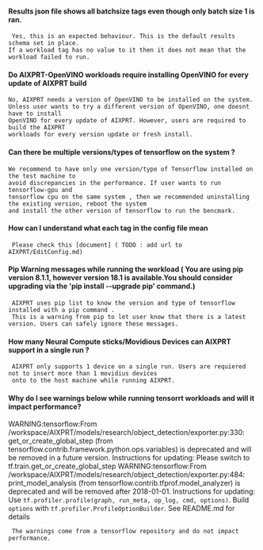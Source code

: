 #### Results json file shows all batchsize tags even though only batch size 1 is ran. <br />
     Yes, this is an expected behaviour. This is the default results schema set in place.
    If a workload tag has no value to it then it does not mean that the workload failed to run.
    
#### Do AIXPRT-OpenVINO workloads require installing OpenVINO for every update of AIXPRT build
    No, AIXPRT needs a version of OpenVINO to be installed on the system.
    Unless user wants to try a different version of OpenVINO, one doesnt have to install
    OpenVINO for every update of AIXPRT. However, users are required to build the AIXPRT 
    workloads for every version update or fresh install. 

#### Can there be multiple versions/types of tensorflow on the system ?
    We recommend to have only one version/type of Tensorflow installed on the test machine to
    avoid discrepancies in the performance. If user wants to run tensorflow-gpu and 
    tensorflow cpu on the same system , then we recommended uninstalling the existing version, reboot the system
    and install the other version of tensorflow to run the bencmark. 
    
#### How can I understand what each tag in the config file mean 

     Please check this [document] ( TODO : add url to  AIXPRT/EditConfig.md)
     
#### Pip Warning messages while running the workload ( You are using pip version 8.1.1, however version 18.1 is available.You should consider upgrading via the 'pip install --upgrade pip' command.) 

     AIXPRT uses pip list to know the version and type of tensorflow installed with a pip command .
     This is a warning from pip to let user know that there is a latest version. Users can safely ignore these messages. 

####  How many Neural Compute sticks/Movidious Devices can AIXPRT support in a single run ?

     AIXPRT only supports 1 device on a single run. Users are requiered not to insert more than 1 movidius devices
     onto to the host machine while running AIXPRT. 

####  Why do I see warnings below while running tensorrt workloads and will it impact performance?
WARNING:tensorflow:From /workspace/AIXPRT/models/research/object_detection/exporter.py:330: get_or_create_global_step (from tensorflow.contrib.framework.python.ops.variables) is deprecated and will be removed in a future version.
Instructions for updating:
Please switch to tf.train.get_or_create_global_step
WARNING:tensorflow:From /workspace/AIXPRT/models/research/object_detection/exporter.py:484: print_model_analysis (from tensorflow.contrib.tfprof.model_analyzer) is deprecated and will be removed after 2018-01-01.
Instructions for updating:
Use `tf.profiler.profile(graph, run_meta, op_log, cmd, options)`. Build `options` with `tf.profiler.ProfileOptionBuilder`. See README.md for details

    
     The warnings come from a tensorflow repository and do not impact performance.
 

